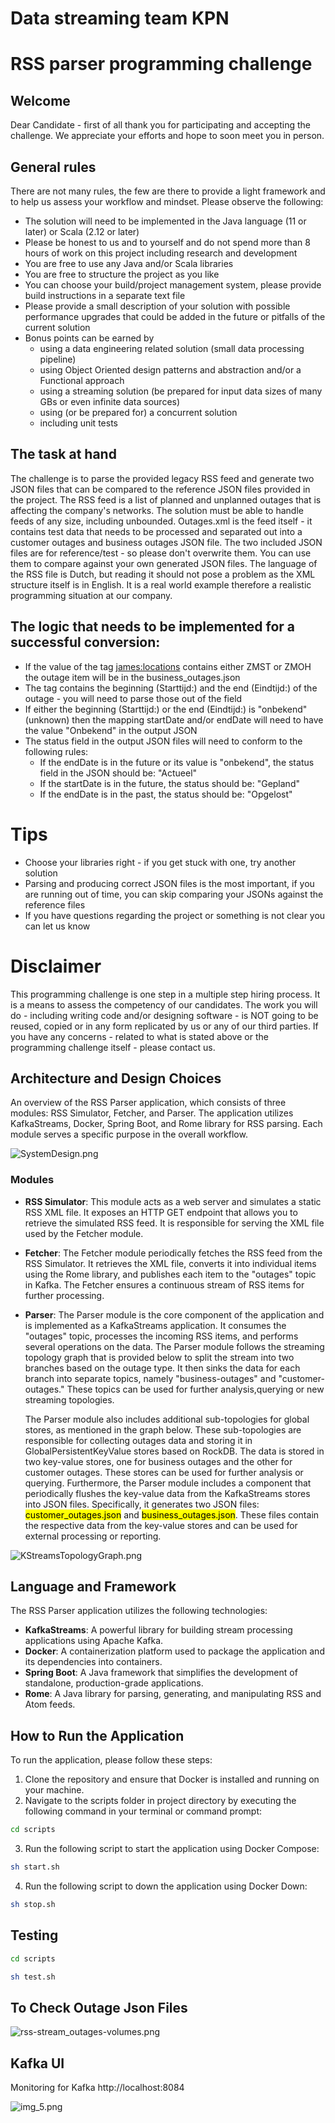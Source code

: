# Data streaming team KPN

# RSS parser programming challenge

## Welcome

Dear Candidate - first of all thank you for participating and accepting the challenge. We appreciate your efforts and hope to soon
meet you in person.

## General rules

There are not many rules, the few are there to provide a light framework and to help us assess your workflow and mindset.
Please observe the following:

- The solution will need to be implemented in the Java language (11 or later) or Scala (2.12 or later)
- Please be honest to us and to yourself and do not spend more than 8 hours of work on this project including research and
  development
- You are free to use any Java and/or Scala libraries
- You are free to structure the project as you like
- You can choose your build/project management system, please provide build instructions in a separate text file
- Please provide a small description of your solution with possible performance upgrades that could be added in the future or
  pitfalls of the current solution
- Bonus points can be earned by
  - using a data engineering related solution (small data processing pipeline)
  - using Object Oriented design patterns and abstraction and/or a Functional approach
  - using a streaming solution (be prepared for input data sizes of many GBs or even infinite data sources)
  - using (or be prepared for) a concurrent solution
  - including unit tests

## The task at hand

The challenge is to parse the provided legacy RSS feed and generate two JSON files that can be compared to the reference JSON
files provided in the project. The RSS feed is a list of planned and unplanned outages that is affecting the company's networks.
The solution must be able to handle feeds of any size, including unbounded.
Outages.xml is the feed itself - it contains test data that needs to be processed and separated out into a customer outages and
business outages JSON file. The two included JSON files are for reference/test - so please don't overwrite them. You can use them
to compare against your own generated JSON files. The language of the RSS file is Dutch, but reading it should not pose a problem
as the XML structure itself is in English. It is a real world example therefore a realistic programming situation at our company.

## The logic that needs to be implemented for a successful conversion:

- If the value of the tag <james:locations> contains either ZMST or ZMOH the outage item will be in the business_outages.json
- The <description> tag contains the beginning (Starttijd:) and the end (Eindtijd:) of the outage - you will need to parse those
  out of the field
- If either the beginning (Starttijd:) or the end (Eindtijd:) is "onbekend" (unknown) then the mapping startDate and/or endDate
  will need to have the value "Onbekend" in the output JSON
- The status field in the output JSON files will need to conform to the following rules:
  - If the endDate is in the future or its value is "onbekend", the status field in the JSON should be: "Actueel"
  - If the startDate is in the future, the status should be: "Gepland"
  - If the endDate is in the past, the status should be: "Opgelost"

# Tips

- Choose your libraries right - if you get stuck with one, try another solution
- Parsing and producing correct JSON files is the most important, if you are running out of time, you can skip comparing your
  JSONs against the reference files
- If you have questions regarding the project or something is not clear you can let us know

# Disclaimer

This programming challenge is one step in a multiple step hiring process. It is a means to assess the competency of our
candidates.
The work you will do - including writing code and/or designing software - is NOT going to be reused, copied or in any form
replicated by us or any of our third parties.
If you have any concerns - related to what is stated above or the programming challenge itself - please contact us.

## Architecture and Design Choices

An overview of the RSS Parser application, which consists of three modules: RSS Simulator, Fetcher, and
Parser. The application utilizes KafkaStreams, Docker, Spring Boot, and Rome library for RSS parsing. Each module serves a
specific purpose in the overall workflow.

![SystemDesign.png](docs%2FSystemDesign.png)

### Modules

- **RSS Simulator**: This module acts as a web server and simulates a static RSS XML file. It exposes an HTTP GET endpoint that
  allows you to retrieve the simulated RSS feed. It is responsible for serving the XML file used by the Fetcher module.

- **Fetcher**: The Fetcher module periodically fetches the RSS feed from the RSS Simulator. It retrieves the XML file, converts it
  into individual items using the Rome library, and publishes each item to the "outages" topic in Kafka. The Fetcher ensures a
  continuous stream of RSS items for further processing.

- **Parser**: The Parser module is the core component of the application and is implemented as a KafkaStreams application. It
  consumes the "outages" topic, processes the incoming RSS items, and performs several operations on the data. The Parser module
  follows
  the streaming topology graph that is provided below to split the stream into two branches based on the outage type. It then
  sinks the data
  for
  each branch into separate topics, namely "business-outages" and "customer-outages." These topics can be used for further
  analysis,querying or new streaming topologies.

  The Parser module also includes additional sub-topologies for global stores, as mentioned in the graph below. These
  sub-topologies
  are responsible for collecting outages data and storing it in GlobalPersistentKeyValue stores based on RockDB. The data is
  stored in
  two key-value stores,
  one for business outages and the other for customer outages. These stores can be used for further analysis or querying.
  Furthermore, the Parser module includes a component that periodically flushes the key-value data from the KafkaStreams stores
  into JSON files. Specifically, it generates two JSON files: <mark>customer_outages.json</mark> and <mark>
  business_outages.json</mark>. These files contain
  the respective data from the key-value stores and can be used for external processing or reporting.

![KStreamsTopologyGraph.png](docs%2FKStreamsTopologyGraph.png)

## Language and Framework

The RSS Parser application utilizes the following technologies:

- **KafkaStreams**: A powerful library for building stream processing applications using Apache Kafka.
- **Docker**: A containerization platform used to package the application and its dependencies into containers.
- **Spring Boot**: A Java framework that simplifies the development of standalone, production-grade applications.
- **Rome**: A Java library for parsing, generating, and manipulating RSS and Atom feeds.

## How to Run the Application

To run the application, please follow these steps:

1. Clone the repository and ensure that Docker is installed and running on your machine.
2. Navigate to the scripts folder in project directory by executing the following command in your terminal or command
   prompt:

```bash
cd scripts
```

3. Run the following script to start the application using Docker Compose:

```bash
sh start.sh
```

4. Run the following script to down the application using Docker Down:

```bash
sh stop.sh
```

## Testing

```bash
cd scripts
```

```bash
sh test.sh
```

## To Check Outage Json Files

![rss-stream_outages-volumes.png](docs%2Frss-stream_outages-volumes.png)

## Kafka UI

Monitoring for Kafka http://localhost:8084

![img_5.png](docs%2Fimg_5.png)